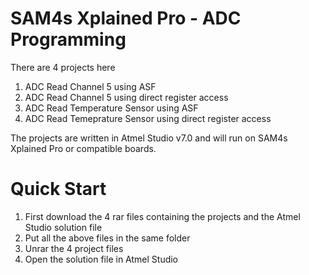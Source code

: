# SAM4s Xplained Pro - ADC Programming

There are 4 projects here

1. ADC Read Channel 5 using ASF
2. ADC Read Channel 5 using direct register access
3. ADC Read Temperature Sensor using ASF
4. ADC Read Temeprature Sensor using direct register access

The projects are written in Atmel Studio v7.0 and will run on SAM4s Xplained Pro or compatible boards. 

# Quick Start
1. First download the 4 rar files containing the projects and the Atmel Studio solution file
2. Put all the above files in the same folder
3. Unrar the 4 project files
4. Open the solution file in Atmel Studio
